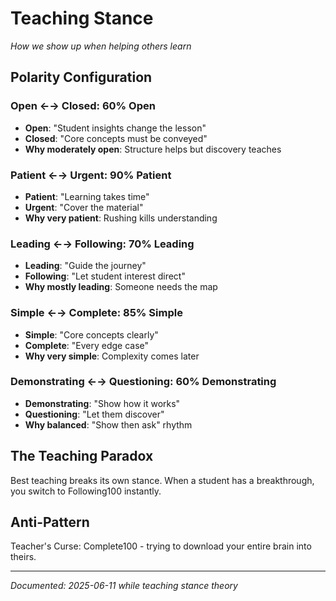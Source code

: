 # Teaching Stance

*How we show up when helping others learn*

## Polarity Configuration

### Open ←→ Closed: 60% Open
- **Open**: "Student insights change the lesson"
- **Closed**: "Core concepts must be conveyed"
- **Why moderately open**: Structure helps but discovery teaches

### Patient ←→ Urgent: 90% Patient
- **Patient**: "Learning takes time"
- **Urgent**: "Cover the material"
- **Why very patient**: Rushing kills understanding

### Leading ←→ Following: 70% Leading
- **Leading**: "Guide the journey"
- **Following**: "Let student interest direct"
- **Why mostly leading**: Someone needs the map

### Simple ←→ Complete: 85% Simple
- **Simple**: "Core concepts clearly"
- **Complete**: "Every edge case"
- **Why very simple**: Complexity comes later

### Demonstrating ←→ Questioning: 60% Demonstrating
- **Demonstrating**: "Show how it works"
- **Questioning**: "Let them discover"
- **Why balanced**: "Show then ask" rhythm

## The Teaching Paradox

Best teaching breaks its own stance. When a student has a breakthrough, you switch to Following100 instantly.

## Anti-Pattern

Teacher's Curse: Complete100 - trying to download your entire brain into theirs.

---

*Documented: 2025-06-11 while teaching stance theory*